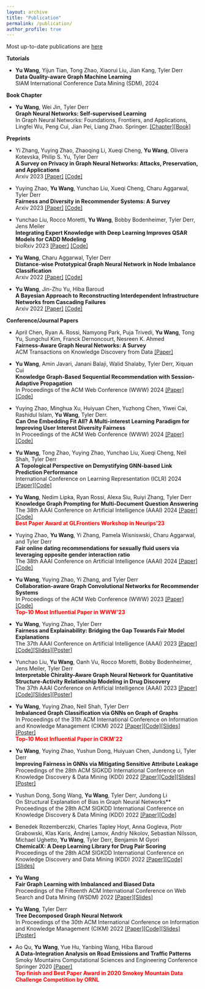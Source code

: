 ```yaml
---
layout: archive
title: "Publication"
permalink: /publication/
author_profile: true
---
```

Most up-to-date publications are [here](https://yuwvandy.github.io/_pages/2023_CV_Yu_Wang.pdf#nameddest=PUBLICATIONS)

**Tutorials**
- **Yu Wang**, Yijun Tian, Tong Zhao, Xiaorui Liu, Jian Kang, Tyler Derr
<br> **Data Quality-aware Graph Machine Learning**
<br> SIAM International Conference Data Mining (SDM), 2024

**Book Chapter**
- **Yu Wang**, Wei Jin, Tyler Derr
<br> **Graph Neural Networks: Self-supervised Learning**
<br> In Graph Neural Networks: Foundations, Frontiers, and Applications, Lingfei Wu, Peng Cui, Jian Pei, Liang Zhao. Springer. [[Chapter]](https://link.springer.com/chapter/10.1007/978-981-16-6054-2_18)[[Book]](https://link.springer.com/book/10.1007/978-981-16-6054-2)

**Preprints**
- Yi Zhang, Yuying Zhao, Zhaoqing Li, Xueqi Cheng, **Yu Wang**, Olivera Kotevska, Philip S. Yu, Tyler Derr
  <br> **A Survey on Privacy in Graph Neural Networks: Attacks, Preservation, and Applications**
  <br> Arxiv 2023 [[Paper]](https://arxiv.org/abs/2308.16375) [[Code]]()
  
- Yuying Zhao, **Yu Wang**, Yunchao Liu, Xueqi Cheng, Charu Aggarwal, Tyler Derr
 <br> **Fairness and Diversity in Recommender Systems: A Survey**
 <br> Arxiv 2023 [[Paper]](https://arxiv.org/abs/2307.04644) [[Code]](https://github.com/YuyingZhao/Awesome-Fairness-and-Diversity-Papers-in-Recommender-Systems)

- Yunchao Liu, Rocco Moretti, **Yu Wang**, Bobby Bodenheimer, Tyler Derr, Jens Meiler
 <br> **Integrating Expert Knowledge with Deep Learning Improves QSAR Models for CADD Modeling**
 <br> bioRxiv 2023 [[Paper]](https://www.ncbi.nlm.nih.gov/pmc/articles/PMC10153143/) [[Code]]()

- **Yu Wang**, Charu Aggarwal, Tyler Derr
 <br> **Distance-wise Prototypical Graph Neural Network in Node Imbalance Classification**
 <br> Arxiv 2022 [[Paper]](https://arxiv.org/abs/2110.12035) [[Code]](https://github.com/YuWVandy/DPGNN)

- **Yu Wang**, Jin-Zhu Yu, Hiba Baroud
 <br> **A Bayesian Approach to Reconstructing Interdependent Infrastructure Networks from Cascading Failures**
 <br> Arxiv 2022 [[Paper]](https://arxiv.org/abs/2211.15590) [[Code]]()


**Conference/Journal Papers**

- April Chen, Ryan A. Rossi, Namyong Park, Puja Trivedi, **Yu Wang**, Tong Yu, Sungchul Kim, Franck Dernoncourt, Nesreen K. Ahmed
  <br> **Fairness-Aware Graph Neural Networks: A Survey**
  <br> ACM Transactions on Knowledge Discovery from Data [[Paper]](https://dl.acm.org/doi/abs/10.1145/3649142)

- **Yu Wang**, Amin Javari, Janani Balaji, Walid Shalaby, Tyler Derr, Xiquan Cui
  <br> **Knowledge Graph-Based Sequential Recommendation with Session-Adaptive Propagation**
  <br> In Proceedings of the ACM Web Conference (WWW) 2024 [[Paper]](https://arxiv.org/abs/2402.11302)[[Code]]()

- Yuying Zhao, Minghua Xu, Huiyuan Chen, Yuzhong Chen, Yiwei Cai, Rashidul Islam, **Yu Wang**, Tyler Derr.
  <br> **Can One Embedding Fit All? A Multi-interest Learning Paradigm for Improving User Interest Diversity Fairness**
  <br> In Proceedings of the ACM Web Conference (WWW) 2024 [[Paper]](https://arxiv.org/abs/2402.13495)[[Code]]()

- **Yu Wang**, Tong Zhao, Yuying Zhao, Yunchao Liu, Xueqi Cheng, Neil Shah, Tyler Derr
  <br> **A Topological Perspective on Demystifying GNN-based Link Prediction Performance**
  <br> International Conference on Learning Representation (ICLR) 2024 [[Paper]](https://arxiv.org/pdf/2310.04612.pdf)[[Code]](https://github.com/YuWVandy/Topo_LP_GNN)

- **Yu Wang**, Nedim Lipka, Ryan Rossi, Alexa Siu, Ruiyi Zhang, Tyler Derr
  <br> **Knowledge Graph Prompting for Multi-Document Question Answering**
  <br> The 38th AAAI Conference on Artificial Intelligence (AAAI) 2024 [[Paper]](https://arxiv.org/abs/2308.11730)[[Code]](https://github.com/YuWVandy/KG-LLM-MDQA)
  <br><span style="color:red">**Best Paper Award at GLFrontiers Workshop in Neurips'23**</span>

- Yuying Zhao, **Yu Wang**, Yi Zhang, Pamela Wisniswski, Charu Aggarwal, and Tyler Derr
  <br> **Fair online dating recommendations for sexually fluid users via leveraging opposite gender interaction ratio**
  <br> The 38th AAAI Conference on Artificial Intelligence (AAAI) 2024 [[Paper]](https://arxiv.org/abs/2308.11730)[[Code]](https://github.com/YuWVandy/KG-LLM-MDQA)

- **Yu Wang**, Yuying Zhao, Yi Zhang, and Tyler Derr
  <br> **Collaboration-aware Graph Convolutional Networks for Recommender Systems**
  <br> In Proceedings of the ACM Web Conference (WWW) 2023 [[Paper]](https://arxiv.org/abs/2207.06221)[[Code]](https://github.com/YuWVandy/CAGCN)
  <br><span style="color:red">**Top-10 Most Influential Paper in WWW'23**</span>

- **Yu Wang**, Yuying Zhao, Tyler Derr
  <br> **Fairness and Explainability: Bridging the Gap Towards Fair Model Explanations**
  <br> The 37th AAAI Conference on Artificial Intelligence (AAAI) 2023 [[Paper]](https://arxiv.org/abs/2212.03840)[[Code]](https://github.com/YuyingZhao/FairExplanations-CFA)[[Slides]](https://YuWVandy.github.io/files/slides/AAAI23_fair_explanation.pdf)[[Poster]](https://YuWVandy.github.io/files/poster/AAAI23_fair_explanation.pdf)

- Yunchao Liu, **Yu Wang**, Oanh Vu, Rocco Moretti, Bobby Bodenheimer, Jens Meiler, Tyler Derr
  <br> **Interpretable Chirality-Aware Graph Neural Network for Quantitative Structure-Activity Relationship Modeling in Drug Discovery**
  <br> The 37th AAAI Conference on Artificial Intelligence (AAAI) 2023 [[Paper]](https://www.biorxiv.org/content/10.1101/2022.08.24.505155v1.abstract)[[Code]](https://github.com/meilerlab/MolKGNN)[[Slides]](https://YuWVandy.github.io/files/slides/AAAI23_chirality.pdf)[[Poster]](https://YuWVandy.github.io/files/poster/AAAI23_chirality.pdf)

- **Yu Wang**, Yuying Zhao, Neil Shah, Tyler Derr
  <br> **Imbalanced Graph Classification via GNNs on Graph of Graphs**
  <br> In Proceedings of the 31th ACM International Conference on Information and Knowledge Management (CIKM) 2022 [[Paper]](https://arxiv.org/abs/2112.00238)[[Code]](https://github.com/yuwvandy/g2gnn)[[Slides]](https://YuWVandy.github.io/files/slides/CIKM22_G2GNN.pdf)[[Poster]](https://YuWVandy.github.io/files/poster/CIKM22_G2G.pdf)
  <br> <span style="color:red">**Top-10 Most Influential Paper in CIKM'22**</span>
  
- **Yu Wang**, Yuying Zhao, Yushun Dong, Huiyuan Chen, Jundong Li, Tyler Derr
  <br> **Improving Fairness in GNNs via Mitigating Sensitive Attribute Leakage**
  <br> Proceedings of the 28th ACM SIGKDD International Conference on Knowledge Discovery & Data Mining (KDD) 2022 [[Paper]](https://arxiv.org/abs/2206.03426)[[Code]](https://github.com/yuwvandy/fairvgnn)[[Slides]](https://YuWVandy.github.io/files/slides/KDD22_FairVGNN.pdf)[[Poster]](https://YuWVandy.github.io/files/poster/KDD22_fairvgnn.pdf)

- Yushun Dong, Song Wang, **Yu Wang**, Tyler Derr, Jundong Li
  <br> On Structural Explanation of Bias in Graph Neural Networks**
  <br> Proceedings of the 28th ACM SIGKDD International Conference on Knowledge Discovery & Data Mining (KDD) 2022 [[Paper]](https://dl.acm.org/doi/abs/10.1145/3534678.3539319)[[Code\]](https://github.com/yushundong/REFEREE)

- Benedek Rozemberczki, Charles Tapley Hoyt, Anna Gogleva, Piotr Grabowski, Klas Karis, Andrej Lamov, Andriy Nikolov, Sebastian Nilsson, Michael Ughetto, **Yu Wang**, Tyler Derr, Benjamin M Gyori
  <br> **ChemicalX: A Deep Learning Library for Drug Pair Scoring**
  <br> Proceedings of the 28th ACM SIGKDD International Conference on Knowledge Discovery and Data Mining (KDD) 2022 [[Paper]](https://arxiv.org/abs/2202.05240)[[Code]](https://github.com/AstraZeneca/chemicalx)[\[Slides\]](https://YuWVandy.github.io/files/slides/KDD22_ChemicalX.pdf)

- **Yu Wang**
  <br> **Fair Graph Learning with Imbalanced and Biased Data**
  <br> Proceedings of the Fifteenth ACM International Conference on Web Search and Data Mining (WSDM) 2022 [[Paper]](https://dl.acm.org/doi/abs/10.1145/3488560.3502218)[[Slides]](https://YuWVandy.github.io/files/slides/WSDM22_DC_Fair_Bias.pdf)

- **Yu Wang**, Tyler Derr
  <br> **Tree Decomposed Graph Neural Network**
  <br> In Proceedings of the 30th ACM International Conference on Information and Knowledge Management (CIKM) 2022 [[Paper]](https://dl.acm.org/doi/abs/10.1145/3459637.3482487)[[Code]](https://github.com/YuWVandy/TDGNN)[[Slides]](https://YuWVandy.github.io/files/slides/CIKM21_TDGNN.pdf)[[Poster]](https://YuWVandy.github.io/files/poster/CIKM21_.pdf)

- Ao Qu, **Yu Wang**, Yue Hu, Yanbing Wang, Hiba Baroud
  <br> **A Data-Integration Analysis on Road Emissions and Traffic Patterns**
  <br> Smoky Mountains Computational Sciences and Engineering Conference Springer 2020 [[Paper]](https://link.springer.com/chapter/10.1007/978-3-030-63393-6_34)
  <br> <span style="color:red">**Top finish and Best Paper Award in 2020 Smokey Mountain Data Challenge Competition by ORNL**</span>
